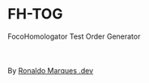 # FH-TOG
FocoHomologator Test Order Generator  
&nbsp;  
&nbsp;  
&nbsp;  
By [Ronaldo Marques .dev](https://ronaldomarques.dev "Web Portfolio https://RonaldoMarques.dev/")  
&nbsp;  
